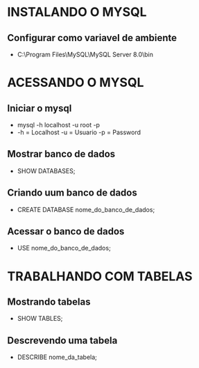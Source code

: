 # INSTALANDO O MYSQL
## Configurar como variavel de ambiente
* C:\Program Files\MySQL\MySQL Server 8.0\bin


# ACESSANDO O MYSQL
## Iniciar o mysql
* mysql -h localhost -u root -p
* -h = Localhost  -u = Usuario  -p = Password

## Mostrar banco de dados
* SHOW DATABASES;

## Criando uum banco de dados
* CREATE DATABASE nome_do_banco_de_dados;

## Acessar o banco de dados 
* USE nome_do_banco_de_dados;

# TRABALHANDO COM TABELAS

## Mostrando tabelas
* SHOW TABLES;

## Descrevendo uma tabela
* DESCRIBE nome_da_tabela;